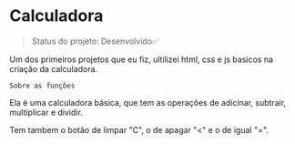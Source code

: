 # Calculadora

>Status do projeto: Desenvolvido✅

Um dos primeiros projetos que eu fiz, ultilizei html, css e js basicos na criação da calculadora.

```
Sobre as funções
```

Ela é uma calculadora básica, que tem as operações de adicinar, subtrair, multiplicar e dividir.

Tem tambem o botão de limpar "C", o de apagar "<" e o de igual "=".
